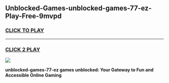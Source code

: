 
## Unblocked-Games-unblocked-games-77-ez-Play-Free-9mvpd
<h3>
<a href="https://premium76.site?title=unblocked-games-77-ez&ref=20A">CLICK TO PLAY</a></h3>
<hr>

<h3>
<a href="https://premium76.site?title=unblocked-games-77-ez&ref=20A">CLICK 2 PLAY</a>
  
</h3>

<a href="https://premium76.site?title=unblocked-games-77-ez&ref=20A"><img src="https://clearcache.store/games.png"></a>


**unblocked-games-77-ez games unblocked: Your Gateway to Fun and Accessible Online Gaming**
